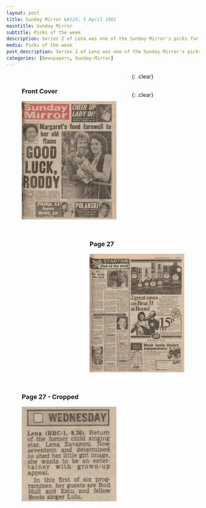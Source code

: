 ```yaml
---
layout: post
title: Sunday Mirror &#124; 5 April 1981
maintitle: Sunday Mirror
subtitle: Picks of the week
description: Series 2 of Lena was one of the Sunday Mirror's picks for Wednesday.
media: Picks of the week
post_description: Series 2 of Lena was one of the Sunday Mirror's picks for Wednesday.
categories: [Newspapers, Sunday-Mirror]
---
```


<figure class="fig1">
<figcaption>
<h3 id="front-cover">Front Cover</h3>
</figcaption>
<a href="/assets/images/sunday-mirror/1981-04-05-sunday-mirror-front-cover.png"><img src="/assets/images/sunday-mirror/1981-04-05-sunday-mirror-front-cover.png" class="full-width zoom-in"></a>
</figure>

<figure class="fig2">
<figcaption>
<h3 id="page-27">Page 27</h3>
</figcaption>
<a href="/assets/images/sunday-mirror/1981-04-05-sunday-mirror-page-27.png"><img src="/assets/images/sunday-mirror/1981-04-05-sunday-mirror-page-27.png" class="full-width zoom-in"></a>
</figure>

{: .clear}

<figure class="fig1">
<figcaption>
<h3 id="page-27-cropped">Page 27 - Cropped</h3>
</figcaption>
<a href="/assets/images/sunday-mirror/1981-04-05-sunday-mirror-page-27-cropped.png"><img src="/assets/images/sunday-mirror/1981-04-05-sunday-mirror-page-27-cropped.png" class="full-width zoom-in"></a>
</figure>

<br />{: .clear}

<style>
.fig1 {float:left; width:49%;}

.fig2 {float:right; width:49%;}

figcaption {float:left; width:100%;}

@media only screen and (max-width: 300px) {
.fig1, .fig2 {float:left; width:100%;}
figcaption {float:left; width:100%; margin-bottom: 10px;}
}
</style>


